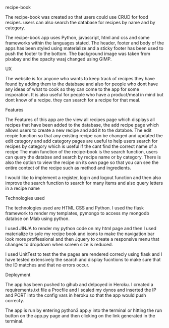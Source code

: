 recipe-book

The recipe-book was created so that users could use CRUD for food recipes.
users can also search the database for recipes by name and by category.

The recipe-book app uses Python, javascript, html and css and some frameworks
within the languages stated. The header, footer and body of the
apps has been styled using materialize and a sticky footer has been used
to push the footer to the bottom. The background image was taken from pixabay
and the opacity wasj changed using GIMP.

UX

The website is for anyone who wants to keep track of recipes they have found by adding them
to the database and also for people who dont have any ideas of what to cook so they
can come to the app for some insporation. It is also useful for people who have a 
product/meal in mind but dont know of a recipe. they can search for a recipe for that meal.

Features

The Features of this app are the view all recipes page which displays all recipes that have been added to the database,
the  add recipe page which allows users to create a new recipe and add it to the databse.
The edit recpie function so that any existing recipe can be changed and updated
the edit category and add category pages are useful to help users search for recipes by category
which is useful if the cant find the correct name of a recipe
The main function of the recipe-book is the search function,
users can query the databse and search by recipe name or by category.
There is also the option to view the recipe on its own page so that you can
see the entire contect of the recipe such as method and ingredients.

I would like to implement a register, login and logout function and then also improve
the search function to search for many items and also query letters in a recipe name

Technologies used

The technologies used are HTML CSS and Python. I used the flask framework to render my templates, 
pymongo to access my mongodb databse on Mlab using python.

I used JINJA to render my python code on my html page and then I used materialize to syle my
recipe book and icons to make the navigation bar look more proffessional and then Jquery
to create a responsive menu that changes to dropdown when screen size is reduced.

I used UnitTest to test the the pages are rendered correcly using flask and I have tested extensively the search
and display fucntions to make sure that the ID matches and that no errors occur.

Deployment

The app has been pushed to gihub and delpoyed in Heroku. I created a requirements.txt file a Procfile
and I scaled my dynos and inserted the IP and PORT into the config vars in heroku so that the app would push correcty.


The app is run by entering python3 app.y into the terminal or hitting the run button on the app.py page and then clicking
on the link generated in the terminal.

